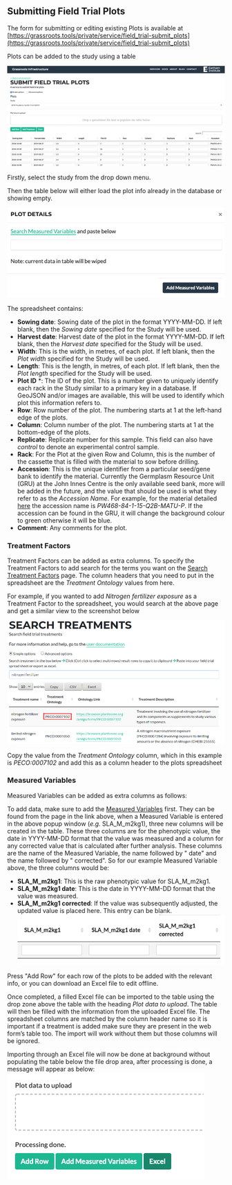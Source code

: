 ## Submitting Field Trial Plots

The form for submitting or editing existing Plots is available at  [https://grassroots.tools/private/service/field_trial-submit_plots](https://grassroots.tools/private/service/field_trial-submit_plots)

Plots can be added to the study using a table

![The form for submitting field trial plots](images/Image_2.png)

Firstly, select the study from the drop down menu.

Then the table below will either load the plot info already in the database or showing empty.

![Add Measured Variables dialogue](images/Image_3.png)

The spreadsheet contains:

 * **Sowing date**: Sowing date of the plot in the format YYYY-MM-DD. If left blank, then the *Sowing date* specified for the Study will be used. 
 * **Harvest date**: Harvest date of the plot in the format YYYY-MM-DD. If left blank, then the *Harvest date* specified for the Study will be used. 
 * **Width**: This is the width, in metres, of each plot. If left blank, then the *Plot width* specified for the Study will be used.
 * **Length**: This is the length, in metres, of each plot. If left blank, then the *Plot length* specified for the Study will be used.
 * **Plot ID** *: The ID of the plot. This is a number given to uniquely identify each rack in the Study similar to a primary key in a database. 
	If GeoJSON and/or images are available, this will be used to identify which plot this information refers to. 
 * **Row**: Row number of the plot. The numbering starts at 1 at the left-hand edge of the plots.
 * **Column**: Column number of the plot. The numbering starts at 1 at the bottom-edge of the plots.
 * **Replicate**: Replicate number for this sample. This field can also have *control* to denote an experimental control sample. 
 * **Rack**: For the Plot at the given Row and Column, this is the number of the cassette that is filled with the material to sow before drilling.
 * **Accession**: This is the unique identifier from a particular seed/gene bank to identify the material. Currently the Germplasm Resource Unit (GRU) at the John Innes Centre is the only available seed bank, more will be added in the future, and the value that should be used is what they refer to as the *Accession Name*. For example, for the material detailed [here](https://www.seedstor.ac.uk/search-infoaccession.php?idPlant=39145) the accession name is *PW468-84-1-15-Q2B-MATU-P*. If the accession can be found in the GRU, it will change the background colour to green otherwise it will be blue.
 * **Comment**: Any comments for the plot.

### Treatment Factors

Treatment Factors can be added as extra columns. To specify the Treatment Factors to add search for the terms you want on the [Search Treatment Factors](https://grassroots.tools/docs/user/services/field_trial/search_treatments.md) page. The column headers that you need to put in the spreadsheet are the *Treatment Ontology* values from here.

For example, if you wanted to add *Nitrogen fertilizer exposure* as a Treatment Factor to the spreadsheet, you would search at the above page and get a similar view to the screenshot below

![Search for a Treatment](images/search_treatments_1.png)

Copy the value from the *Treatment Ontology* column, which in this example is *PECO:0007102* and add this as a column header to the plots spreadsheet

### Measured Variables

Measured Variables can be added as extra columns as follows:

To add data, make sure to add the [Measured Variables](https://grassroots.tools/public/service/field_trial-search_measured_variables)
 first. They can be found
            from the page in the link above, when a Measured Variable is entered in the above popup window (*e.g.*
            SLA_M_m2kg1), three new columns will be created in the table. These three columns are for the phenotypic
            value, the date in YYYY-MM-DD format that the value was measured and a column for any corrected value that
            is calculated after further analysis. These columns are the name of the Measured Variable, the name followed
            by " date" and the name followed by " corrected". So for our example Measured Variable above, the three
            columns would be: 

- **SLA_M_m2kg1**: This is the raw phenotypic value for SLA_M_m2kg1.
- **SLA_M_m2kg1 date**: This is the date in YYYY-MM-DD format that the value was measured.
- **SLA_M_m2kg1 corrected**: If the value was subsequently adjusted, the updated value is
                placed here. This entry can be blank.
![New columns](images/Image_4.png)

Press "Add Row" for each row of the plots to be added with the relevant info, or you can download an Excel file to edit offline.
            

Once completed, a filled Excel file can be imported to the table using the drop zone above the table with the
            heading *Plot data to upload*. The table will then be filled with the information from the uploaded
            Excel file. The spreadsheet columns are matched by the column header name so it is important if a treatment
            is added make sure they are present in the web form’s table too. The import will work without them but those
            columns will be ignored.
               
Importing through an Excel file will now be done at background without populating the table below the file drop area, after processing is done, a message will appear as below:
![New columns](images/plot_excel_import.png)
